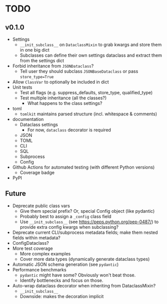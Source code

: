 # TODO

## v0.1.0

- Settings
  - `__init_subclass__` on `DataclassMixin` to grab kwargs and store them in one big dict
  - Subclasses can define their own settings dataclass and extract them from the settings dict
- Forbid inheritance from `JSONDataclass`?
  - Tell user they should subclass `JSONBaseDataclass` or pass `store_type=True`
- Allow `ClassVar` to optionally be included in dict
- Unit tests
  - Test all flags (e.g. suppress_defaults, store_type, qualified_type)
  - Test multiple inheritance (all the classes?)
    - What happens to the class settings?
- toml
  - `tomlkit` maintains parsed structure (incl. whitespace & comments)
- documentation
  - Dataclass settings
    - For now, `dataclass` decorator is required
  - JSON
  - TOML
  - CLI
  - SQL
  - Subprocess
  - Config
- Github Actions for automated testing (with different Python versions)
  - Coverage badge
- PyPI

## Future

- Deprecate public class vars
  - Give them special prefix? Or, special Config object (like pydantic)
  - Probably best to assign a `_config` class field
  - Use `__init_subclass__` (see https://peps.python.org/pep-0487/) to provide extra config kwargs when subclassing?
- Deprecate current CLI/subprocess metadata fields; make them nested fields within metadata?
- ConfigDataclass?
- More test coverage
  - More complex examples
  - Cover more data types (dynamically generate dataclass types)
- Automatic JSON schema generation (see `pydantic`)
- Performance benchmarks
  - `pydantic` might have some? Obviously won't beat those.
  - Identify bottlenecks and focus on those.
- Auto-wrap dataclass decorator when inheriting from DataclassMixin?
  - `__init_subclass__`
  - Downside: makes the decoration implicit
